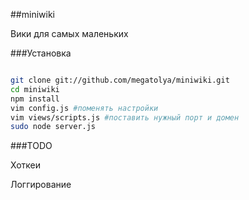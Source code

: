 ##miniwiki

Вики для самых маленьких

###Установка

```bash

git clone git://github.com/megatolya/miniwiki.git
cd miniwiki
npm install
vim config.js #поменять настройки
vim views/scripts.js #поставить нужный порт и домен
sudo node server.js

```

###TODO

Хоткеи

Логгирование
